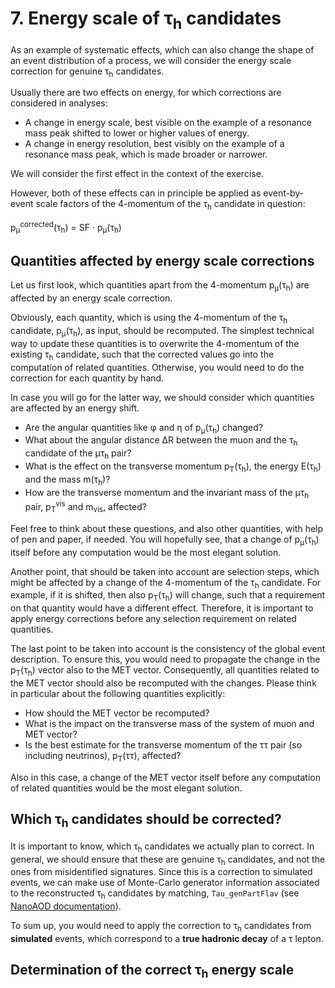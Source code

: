 # 7. Energy scale of &tau;<sub>h</sub> candidates

As an example of systematic effects, which can also change the shape of an event distribution of a process, we will consider the energy scale
correction for genuine &tau;<sub>h</sub> candidates.

Usually there are two effects on energy, for which corrections are considered in analyses:

* A change in energy scale, best visible on the example of a resonance mass peak shifted to lower or higher values of energy.
* A change in energy resolution, best visibly on the example of a resonance mass peak, which is made broader or narrower.

We will consider the first effect in the context of the exercise.

However, both of these effects can in principle be applied as event-by-event scale factors of the 4-momentum of the &tau;<sub>h</sub> candidate in question:

p<sub>&mu;</sub><sup>corrected</sup>(&tau;<sub>h</sub>) = SF &middot; p<sub>&mu;</sub>(&tau;<sub>h</sub>)

## Quantities affected by energy scale corrections

Let us first look, which quantities apart from the 4-momentum p<sub>&mu;</sub>(&tau;<sub>h</sub>) are affected by an energy scale correction.

Obviously, each quantity, which is using the 4-momentum of the &tau;<sub>h</sub> candidate, p<sub>&mu;</sub>(&tau;<sub>h</sub>), as input, should be recomputed. The simplest
technical way to update these quantities is to overwrite the 4-momentum of the existing &tau;<sub>h</sub> candidate, such that the corrected values go into the computation of
related quantities. Otherwise, you would need to do the correction for each quantity by hand.

In case you will go for the latter way, we should consider which quantities are affected by an energy shift.

* Are the angular quantities like &phi; and &eta; of p<sub>&mu;</sub>(&tau;<sub>h</sub>) changed?
* What about the angular distance &Delta;R between the muon and the &tau;<sub>h</sub> candidate of the &mu;&tau;<sub>h</sub> pair?
* What is the effect on the transverse momentum p<sub>T</sub>(&tau;<sub>h</sub>), the energy E(&tau;<sub>h</sub>) and the mass m(&tau;<sub>h</sub>)?
* How are the transverse momentum and the invariant mass of the &mu;&tau;<sub>h</sub> pair, p<sub>T</sub><sup>vis</sup> and m<sub>vis</sub>, affected?

Feel free to think about these questions, and also other quantities, with help of pen and paper, if needed. You will hopefully see,
that a change of p<sub>&mu;</sub>(&tau;<sub>h</sub>) itself before any computation would be the most elegant solution.

Another point, that should be taken into account are selection steps, which might be affected by a change of the 4-momentum of the &tau;<sub>h</sub> candidate. For example,
if it is shifted, then also p<sub>T</sub>(&tau;<sub>h</sub>) will change, such that a requirement on that quantity would have a different effect. Therefore, it is important
to apply energy corrections before any selection requirement on related quantities.

The last point to be taken into account is the consistency of the global event description. To ensure this,
you would need to propagate the change in the p<sub>T</sub>(&tau;<sub>h</sub>) vector also to the MET vector. Consequently, all quantities related to the MET vector should
also be recomputed with the changes. Please think in particular about the following quantities explicitly:

* How should the MET vector be recomputed?
* What is the impact on the transverse mass of the system of muon and MET vector?
* Is the best estimate for the transverse momentum of the &tau;&tau; pair (so including neutrinos), p<sub>T</sub>(&tau;&tau;), affected?

Also in this case, a change of the MET vector itself before any computation of related quantities would be the most elegant solution.

## Which &tau;<sub>h</sub> candidates should be corrected?

It is important to know, which &tau;<sub>h</sub> candidates we actually plan to correct. In general, we should ensure that these are genuine &tau;<sub>h</sub> candidates,
and not the ones from misidentified signatures. Since this is a correction to simulated events, we can make use of Monte-Carlo generator information associated to the
reconstructed &tau;<sub>h</sub> candidates by matching, `Tau_genPartFlav`
(see [NanoAOD documentation](https://cms-nanoaod-integration.web.cern.ch/integration/master-106X/mc102X_doc.html)).

To sum up, you would need to apply the correction to &tau;<sub>h</sub> candidates from **simulated** events, which correspond to a **true hadronic decay** of a &tau; lepton.

## Determination of the correct &tau;<sub>h</sub> energy scale
